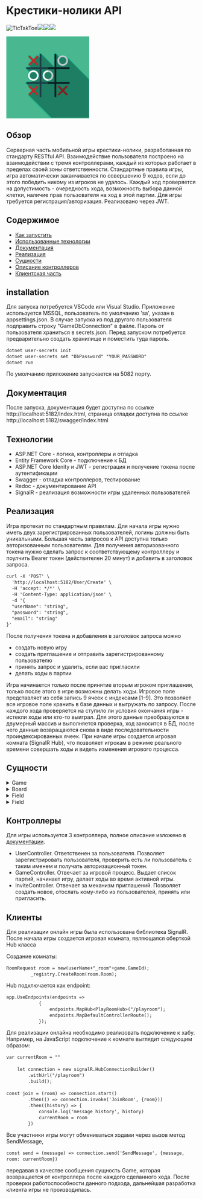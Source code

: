 # Крестики-нолики API
![TicTakToe](https://img.shields.io/static/v1?label=.NET&message=7.0&color=brightgreen)![](https://img.shields.io/static/v1?label=ASP.NETCore&message=7.0&color=brightgreen)![](https://img.shields.io/static/v1?label=EntityFramewrokCore&message=7.0&color=brightgreen)![](https://img.shields.io/static/v1?label=SignalR&message=Core&color=critical)

![](https://github.com/vasjen/SCGame/blob/master/wwwroot/logo.png?raw=true)
## Обзор

Серверная часть мобильной игры крестики-нолики, разработанная по стандарту RESTful API. Взаимодействие пользователя построено на взаимодействии с тремя контроллерами, каждый из которых работает в пределах своей зоны ответственности.
Стандартные правила игры, игра автоматически заканчивается по совершению 9 ходов, если до этого победить никому из игроков не удалось. Каждый ход проверяется на допустимость - очередность хода, возможность выбора данной клетки, наличие прав пользователя на ход в этой партии.
Для игры требуется регистрация/авторизация. Реализовано через JWT.
## Содержимое
- [Как запустить](#Установка)
- [Использованные технологии](#Технологии)
- [Документация](#Документация)
- [Реализация](#Реализация)
- [Сущности](#Сущности)
- [Описание контроллеров](#Контроллеры)
- [Клиентская часть](#Клиенты)


## installation
Для запуска потребуется VSCode или Visual Studio. Приложение используется MSSQL, пользователь по умолчанию 'sa', указан в appsettings.json. В случае запуска из под другого пользователя подправить строку "GameDbConnection" в файле.
Пароль от пользователя храниться в secrets.json. Перед запуском потребуется предварительно создать хранилище и поместить туда пароль.
```
dotnet user-secrets init
dotnet user-secrets set "DbPassword" "YOUR_PASSWORD"
dotnet run
```
По умолчанию приложение запускается на 5082 порту. 
## Документация
После запуска, документация будет доступна по ссылке http://localhost:5182/Index.html, страница отладки доступна по ссылке http://localhost:5182/swagger/index.html


## Технологии
* ASP.NET Core - логика, контроллеры и отладка
* Entity Framework Core - подключение к БД
* ASP.NET Core Idenity и JWT - регистрация и получение токена после аутентификации
* Swagger - отладка контроллеров, тестирование
* Redoc -  документирование API
* SignalR - реализация возможности игры удаленных пользователей

## Реализация

Игра протекат по стандартным правилам. Для начала игры нужно иметь двух зарегистрированных пользователей, логины должны быть уникальными. Большая часть запросов к API доступна только авторизованным пользователям.
Для получения авторизованного токена нужно сделать запрос к соответствующему контроллеру и поулчить Bearer токен (действителен 20 минут) и добавить в заголовок запроса.
```
curl -X 'POST' \
  'http://localhost:5182/User/Create' \
  -H 'accept: */*' \
  -H 'Content-Type: application/json' \
  -d '{
  "userName": "string",
  "password": "string",
  "email": "string"
}'
```
После получения токена и добавления в заголовок запроса можно
- создать новую игру
- создать приглашение и отправить зарегистрированному пользователю
- принять запрос и удалить, если вас пригласили
- делать ходы в партии

Игра начинается только после принятие вторым игроком приглашения, только после этого в игре возможны делать ходы. Игровое поле представляет из себя запись 9 ячеек с индексами [1-9]. Это позволяет все игровое поле хранить в базе данных и выгружать по запросу. 
После каждого хода проверяется на ступило ли условия окончания игры - истекли ходы или кто-то выиграл. Для этого данные преобразуются в двумерный массив и выполняется проверка, ход заносится в БД, после чего данные возвращаются снова в виде последовательности проиндексированных ячеек.
При начале игры создается игровая комната (SignalR Hub), что позволяет игрокам в режиме реального времени совершать ходы и видеть изменения игрового процесса.

## Сущности
<details>
Основная сущность - игра. Содержит в себе информаци о участниках, очередность и количество ходов, игровое поле (доска).
  <summary>Game</summary>


```
"Game": {
        "type": "object",
        "properties": {
          "gameId": {
            "type": "integer",
            "format": "int32"
          },
          "status": {
            "$ref": "#/components/schemas/GameStatus"
          },
          "queue": {
            "type": "boolean",
            "nullable": true
          },
          "firstPlayerName": {
            "type": "string",
            "nullable": true
          },
          "firstPlayerId": {
            "type": "string",
            "nullable": true
          },
          "winner": {
            "type": "string",
            "nullable": true
          },
          "secondPlayerName": {
            "type": "string",
            "nullable": true
          },
          "secondPlayerId": {
            "type": "string",
            "nullable": true
          },
          "moves": {
            "type": "integer",
            "format": "int32"
          },
          "boardId": {
            "type": "integer",
            "format": "int32"
          },
          "board": {
            "$ref": "#/components/schemas/Board"
          },
          "createTime": {
            "type": "string",
            "format": "date-time"
          }
        },
        "additionalProperties": false
      }
````
  </details>
  
  <details>
  Игровое поле (доска). 9 клеток пронумерованных по порядку. В случае хода первого игрока выбранному полю присваивается значение 1, в случае второго - 2.
  <summary>Board</summary>
  
  ```
   "Board": {
        "type": "object",
        "properties": {
          "boardId": {
            "type": "integer",
            "format": "int32"
          },
          "fieldId": {
            "type": "integer",
            "format": "int32"
          },
          "fields": {
            "type": "array",
            "items": {
              "$ref": "#/components/schemas/Field"
            },
            "nullable": true
          }
  }
  ``` 
 </details>
 
 <details>
  Игровая клетка (ячейка).
  <summary>Field</summary>
  
  ```
   "Field": {
        "type": "object",
        "properties": {
          "fieldId": {
            "type": "integer",
            "format": "int32"
          },
          "fieldIndex": {
            "type": "integer",
            "format": "int32"
          },
          "fieldValue": {
            "type": "integer",
            "format": "int32",
            "nullable": true
          }
        },
        "additionalProperties": false
      }
  ``` 
 </details>
 
 <details>
  Приглашение. Содержит информаци о игре, на которую пригласили, а также информацию о приглашенном. В случае принятия в сущность игра вносистя информация и принявшем приглашение как о втором игроке, создается игровка комната и игра начиается, в случае отказа - приглашение удаляется
  <summary>Field</summary>
  
  ```
  "Invite": {
        "type": "object",
        "properties": {
          "inviteId": {
            "type": "integer",
            "format": "int32"
          },
          "gameId": {
            "type": "integer",
            "format": "int32"
          },
          "firstPlayer": {
            "type": "string",
            "nullable": true
          },
          "secondPlayer": {
            "type": "string",
            "nullable": true
          },
          "game": {
            "$ref": "#/components/schemas/Game"
          }
        },
        "additionalProperties": false
      }
  ``` 
 </details>
 
## Контроллеры
Для игры используется 3 контроллера, полное описание изложено в [документации](#Документация).
* UserController. Ответственен за пользователя. Позволяет зарегистрировать пользователя, проверить есть ли пользователь с таким именем и получать авторизационный токен.
* GameController. Отвечает за игровой процесс. Выдает список партий, начинает игру, делает ходы во время активной игры.
* InviteController. Отвечает за механизм приглашений. Позволяет создать новое, отослать кому-либо из пользователей, принять или пригласить.

## Клиенты
Для реализации онлайн игры была использована библиотека SignalR. После начала игры создается игровая комната, являющаяся оберткой Hub класса

Создание комнаты:
```
RoomRequest room = new(userName+"_room"+game.GameId);
         _registry.CreateRoom(room.Room);
```
Hub подключается как endpoint:
```
app.UseEndpoints(endpoints =>
            {
                endpoints.MapHub<PlayRoomHub>("/playroom");
                endpoints.MapDefaultControllerRoute();
            });
```
Для реализации онлайна необходимо реализовать подключение к хабу.
Например, на JavaScript подключение к комнате выглядит следующим образом:
```
var currentRoom = ""

    let connection = new signalR.HubConnectionBuilder()
        .withUrl("/playroom")
        .build();
        
const join = (room) => connection.start()
        .then(() => connection.invoke('JoinRoom', {room}))
        .then((history) => {
            console.log('message history', history)
            currentRoom = room
        })
```
Все участники игры могут обмениваться ходами через вызов метод SendMessage,
```
const send = (message) => connection.send('SendMessage', {message, room: currentRoom})
```
передавая в качестве сообщения сущность Game, которая возвращается от контроллера после каждого сделанного хода.
После проверки работоспособности данного подхода, дальнейшая разработка клиента игры не производилась.







